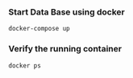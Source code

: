 
### Start Data Base using docker

    docker-compose up

### Verify the running container

    docker ps














